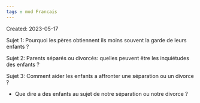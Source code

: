 ```yaml
---
tags : mod Francais
---
```

Created: 2023-05-17

Sujet 1: Pourquoi les pères obtiennent ils moins souvent la garde de leurs enfants ?

Sujet 2: Parents séparés ou divorcés: quelles peuvent être les inquiétudes des enfants ?

Sujet 3: Comment aider les enfants a affronter une séparation ou un divorce ?

- Que dire a des enfants au sujet de notre séparation ou notre divorce ?

